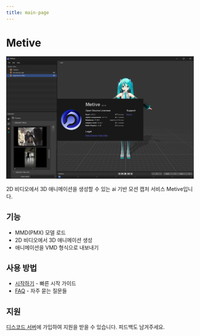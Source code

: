 ```yaml
---
title: main-page
---
```


# Metive

![alt text](image.png)

2D 비디오에서 3D 애니메이션을 생성할 수 있는 ai 기반 모션 캡처 서비스 Metive입니다.

## 기능

- MMD(PMX) 모델 로드
- 2D 비디오에서 3D 애니메이션 생성
- 애니메이션을 VMD 형식으로 내보내기

## 사용 방법

- [시작하기](./docs/category/getting-started) - 빠른 시작 가이드
- [FAQ](./docs/faq) - 자주 묻는 질문들

## 지원

[디스코드 서버](https://discord.gg/cUTbtaufK2)에 가입하여 지원을 받을 수 있습니다. 피드백도 남겨주세요.
